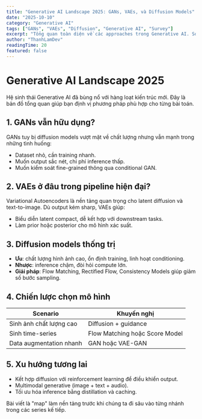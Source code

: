 ```yaml
---
title: "Generative AI Landscape 2025: GANs, VAEs, và Diffusion Models"
date: "2025-10-10"
category: "Generative AI"
tags: ["GANs", "VAEs", "Diffusion", "Generative AI", "Survey"]
excerpt: "Tổng quan toàn diện về các approaches trong Generative AI. So sánh performance, use cases và future directions của từng method với real-world examples."
author: "ThanhLamDev"
readingTime: 20
featured: false
---
```


# Generative AI Landscape 2025

Hệ sinh thái Generative AI đã bùng nổ với hàng loạt kiến trúc mới. Đây là bản đồ tổng quan giúp bạn định vị phương pháp phù hợp cho từng bài toán.

## 1. GANs vẫn hữu dụng?

GANs tuy bị diffusion models vượt mặt về chất lượng nhưng vẫn mạnh trong những tình huống:

- Dataset nhỏ, cần training nhanh.
- Muốn output sắc nét, chi phí inference thấp.
- Muốn kiểm soát fine-grained thông qua conditional GAN.

## 2. VAEs ở đâu trong pipeline hiện đại?

Variational Autoencoders là nền tảng quan trọng cho latent diffusion và text-to-image. Dù output kém sharp, VAEs giúp:

- Biểu diễn latent compact, dễ kết hợp với downstream tasks.
- Làm prior hoặc posterior cho mô hình xác suất.

## 3. Diffusion models thống trị

- **Ưu**: chất lượng hình ảnh cao, ổn định training, linh hoạt conditioning.
- **Nhược**: inference chậm, đòi hỏi compute lớn.
- **Giải pháp**: Flow Matching, Rectified Flow, Consistency Models giúp giảm số bước sampling.

## 4. Chiến lược chọn mô hình

| Scenario | Khuyến nghị |
| --- | --- |
| Sinh ảnh chất lượng cao | Diffusion + guidance |
| Sinh time-series | Flow Matching hoặc Score Model |
| Data augmentation nhanh | GAN hoặc VAE-GAN |

## 5. Xu hướng tương lai

- Kết hợp diffusion với reinforcement learning để điều khiển output.
- Multimodal generative (image + text + audio).
- Tối ưu hóa inference bằng distillation và caching.

Bài viết là "map" làm nền tảng trước khi chúng ta đi sâu vào từng nhánh trong các series kế tiếp.

<script src="/assets/js/katex-init.js"></script>
